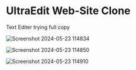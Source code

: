 # UltraEdit Web-Site Clone
Text Editer 
trying full copy 

![Screenshot 2024-05-23 114834](https://github.com/Nilesh-Bhoi23/UltraEdit-Web-Site-Clone-/assets/147185281/00d57930-a134-4b26-bea8-0315c4d92956)

![Screenshot 2024-05-23 114850](https://github.com/Nilesh-Bhoi23/UltraEdit-Web-Site-Clone-/assets/147185281/4a9023b0-298e-4461-83a0-86441d118489)

![Screenshot 2024-05-23 114910](https://github.com/Nilesh-Bhoi23/UltraEdit-Web-Site-Clone-/assets/147185281/2f98ff71-f0ba-4340-8ed3-8dd055d0c7c4)
